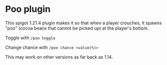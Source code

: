 # Poo plugin
This spigot 1.21.4 plugin makes it so that when a player crouches, it spawns "poo" (cocoa beans that cannot be picked up) at the player's bottom.

Toggle with `/poo toggle`

Change chance with `/poo chance <value(%)>`

This may work on other versions as far back as 1.14.
